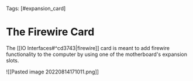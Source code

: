 Tags: [#expansion_card]

# The Firewire Card

The [[IO Interfaces#^cd3743|firewire]] card is meant to add firewire functionality to the computer by using one of the motherboard's expansion slots.

![[Pasted image 20220814171011.png]]